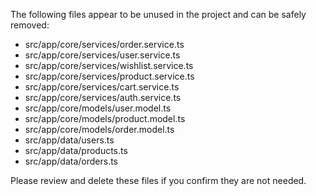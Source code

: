 The following files appear to be unused in the project and can be safely removed:

- src/app/core/services/order.service.ts
- src/app/core/services/user.service.ts
- src/app/core/services/wishlist.service.ts
- src/app/core/services/product.service.ts
- src/app/core/services/cart.service.ts
- src/app/core/services/auth.service.ts
- src/app/core/models/user.model.ts
- src/app/core/models/product.model.ts
- src/app/core/models/order.model.ts
- src/app/data/users.ts
- src/app/data/products.ts
- src/app/data/orders.ts

Please review and delete these files if you confirm they are not needed.
